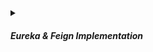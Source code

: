 <!-- https://brandfolder.com/workbench/extract-text-from-image -->
<!-- ![for root](/img/interviews/angular/forroot.png) -->

<details>
<summary><h5>Eureka & Feign Implementation</h5></summary>

![eureka works](/img/interviews/java/ureka-feign.webp)

- **Eureka Server** is for service registration
- After registering services to spring cloud eureka, to make them communicate you need to use a client-side service discovery mechanism that allows services to find and communicate with each other without hard-coding the hostname and port. One way to do this is to use the ***Spring Cloud Netflix Feign*** Client.

Here's the example of implementation.

#### Eureka Server:

- Create a Spring Boot project with Eureka Server dependency using Spring Initializr or your IDE. For example:

```xml
<dependency>
    <groupId>org.springframework.cloud</groupId>
    <artifactId>spring-cloud-starter-netflix-eureka-server</artifactId>
</dependency>
```

- Annotate the main application class with @EnableEurekaServer and configure some properties such as server port, application name, and Eureka server URL. For example:

```java
@SpringBootApplication
@EnableEurekaServer
public class EurekaServerApplication {

    public static void main(String[] args) {
        SpringApplication.run(EurekaServerApplication.class, args);
    }
}
```

```properties
server.port=7171
spring.application.name=eureka-server
eureka.client.register-with-eureka=false
eureka.client.fetch-registry=false
```

- Run the Eureka Server application on the port 7171 or the port you specified. You can use the command line or your IDE to run the application. For example:

```bash
mvn spring-boot:run
```

#### Book Service:

- Create a Spring Boot project with Eureka Client dependency using Spring Initializr or your IDE. For example:

```xml
<dependency>
    <groupId>org.springframework.cloud</groupId>
    <artifactId>spring-cloud-starter-netflix-eureka-client</artifactId>
</dependency>
```

- Annotate the main application class with @EnableEurekaClient.

```java
@SpringBootApplication
@EnableEurekaClient
public class BookServiceApplication {

    public static void main(String[] args) {
        SpringApplication.run(BookServiceApplication.class, args);
    }
}
```

- Configure some properties such as server port, application name, and Eureka server URL to register to Eureka server.

```properties
server.port=8080
spring.application.name=book-service
eureka.client.serviceUrl.defaultZone=http://localhost:7171/eureka/
```

- Implement a REST service that exposes some endpoints and registers itself with the Eureka Server. For example:

```java
@RestController
@RequestMapping("/book")
public class BookController {

    @GetMapping("/data")
    public String getBookData() {
        return "Some book data";
    }

    @GetMapping("/{id}")
    public Book getBookById(@PathVariable Integer id) {
        return new Book(id, "Book " + id, "Author " + id);
    }

    @GetMapping("/all")
    public List<Book> getAllBooks() {
        return Arrays.asList(
            new Book(1, "Book 1", "Author 1"),
            new Book(2, "Book 2", "Author 2"),
            new Book(3, "Book 3", "Author 3")
        );
    }

    @GetMapping("/entity")
    public ResponseEntity<String> getEntityData() {
        return ResponseEntity.ok("Some entity data");
    }
}
```

- Run the Book Service application on the port 8080 or the port you specified. You can use the command line or your IDE to run the application. For example:

```bash
mvn spring-boot:run
```

#### Student Service:

- Create a Spring Boot project with Eureka Discovery Client and Feign dependencies using Spring Initializr  or your IDE. For example:

```xml
<dependency>
    <groupId>org.springframework.cloud</groupId>
    <artifactId>spring-cloud-starter-openfeign</artifactId>
</dependency>
<dependency>
    <groupId>org.springframework.cloud</groupId>
    <artifactId>spring-cloud-starter-netflix-eureka-client</artifactId>
</dependency>
```

- Annotate the main application class with `@EnableDiscoveryClient` and `@EnableFeignClients`.

```java
@SpringBootApplication
@EnableDiscoveryClient
@EnableFeignClients
public class StudentServiceApplication {

    public static void main(String[] args) {
        SpringApplication.run(StudentServiceApplication.class, args);
    }
}
```

- Configure some properties such as server port, application name, and Eureka server URL to register to Eureka server.

```properties
server.port=9090
spring.application.name=student-service
eureka.client.serviceUrl.defaultZone=http://localhost:7171/eureka/
```

- Implement a web application that consumes the book service using Feign client. For example:

```java
@FeignClient(value="book-service")
public interface BookClient {

    @GetMapping("/book/data")
    public String getBookData();

    @GetMapping("/book/{id}")
    public Book getBookById(@PathVariable Integer id);

    @GetMapping("/book/all")
    public List<Book> getAllBooks();

    @GetMapping("/book/entity")
    public ResponseEntity<String> getEntityData();
}
```

```java
@Controller
public class StudentController {

    @Autowired
    private BookClient bookClient;

    @GetMapping("/student/books")
    public String getBooks(Model model) {
        model.addAttribute("books", bookClient.getAllBooks());
        return "books";
    }
}
```

- Run the Student Service application on the port 9090 or the port you specified. You can use the command line or your IDE to run the application. For example:

```bash
mvn spring-boot:run
```

</details>
